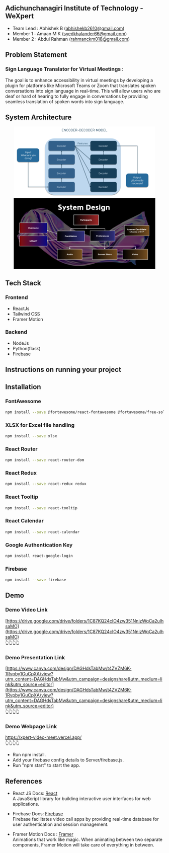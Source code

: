## Adichunchanagiri Institute of Technology - WeXpert
- Team Lead : Abhishek B (abhishekb2610@gmail.com)
- Member 1  : Amaan M K (syedkhalander66@gmail.com)
- Member 2  : Abdul Rahman (rahmanckm018@gmail.com)

## Problem Statement
### Sign Language Translator for Virtual Meetings : 
<p> The goal is to enhance accessibility in virtual meetings by developing a plugin for platforms like Microsoft Teams or Zoom that translates spoken conversations into sign language in real-time. This will allow users who are deaf or hard of hearing to fully engage in conversations by providing seamless translation of spoken words into sign language.
</p>

## System Architecture
<div align="center">
  <img src="assets/Picture1.png" width="450px" />
  <img src="assets/system.png" width="450px" />
</div>

## Tech Stack
### Frontend
- ReactJs
- Tailwind CSS
- Framer Motion

### Backend
- NodeJs
- Python(flask)
- Firebase

## Instructions on running your project
## Installation 
<!-- install dependencies -->
### FontAwesome
```bash
npm install --save @fortawesome/react-fontawesome @fortawesome/free-solid-svg-icons
```

### XLSX for Excel file handling
```bash
npm install --save xlsx
```

### React Router
```bash
npm install --save react-router-dom
```

### React Redux
```bash
npm install --save react-redux redux
```

### React Tooltip
```bash
npm install --save react-tooltip
```

### React Calendar
```bash
npm install --save react-calendar
```
### Google Authentication Key
```bash
npm install react-google-login
```

### Firebase
```bash
npm install --save firebase
```

## Demo
### Demo Video Link
[https://drive.google.com/drive/folders/1C87KQ24cIO4zw351NnizWqCa2uIhsaMO](https://drive.google.com/drive/folders/1C87KQ24cIO4zw351NnizWqCa2uIhsaMO)
<br/>
👆👆👆👆

### Demo Presentation Link
[https://www.canva.com/design/DAGHdsTabMw/t4ZVZM6K-1Rvpby1GuCpXA/view?utm_content=DAGHdsTabMw&utm_campaign=designshare&utm_medium=link&utm_source=editor](https://www.canva.com/design/DAGHdsTabMw/t4ZVZM6K-1Rvpby1GuCpXA/view?utm_content=DAGHdsTabMw&utm_campaign=designshare&utm_medium=link&utm_source=editor)
<br/>
👆👆👆👆

### Demo Webpage Link
https://xpert-video-meet.vercel.app/
<br/>
👆👆👆👆

<!-- run below commands -->
- Run npm install.
- Add your firebase config details to Server/firebase.js.
- Run "npm start" to start the app.

## References
- React JS Docs: <a href="https://react.dev/">React</a> <br>
  A JavaScript library for building interactive user interfaces for web applications.
  
- Firebase Docs: <a href="https://firebase.google.com/docs/">Firebase</a> <br>
  Firebase facilitates video call apps by providing real-time database for user authentication and session management.
  
- Framer Motion Docs : <a href="https://www.framer.com/motion/">Framer</a> <br>
  Animations that work like magic. When animating between two separate components, Framer Motion will take care of everything in between.
